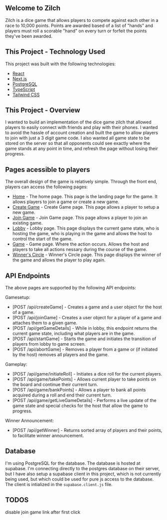 ## Welcome to Zilch

Zilch is a dice game that allows players to compete against each other in a race to 10,000 points. Points are awarded based of a list of "hands" and players must roll a scorable "hand" on every turn or forfeit the points they've been awarded.

## This Project - Technology Used

This project was built with the following technologies:

- [React](https://reactjs.org/)
- [Next.js](https://nextjs.org/)
- [PostgreSQL](https://www.postgresql.org/)
- [TypeScript](https://www.typescriptlang.org/)
- [Tailwind CSS](https://tailwindcss.com/)

## This Project - Overview

I wanted to build an implementation of the dice game zilch that allowed players to easily connect with friends and play with their phones. I wanted to avoid the hassle of account creation and built the game to allow players to join with just a 3 digit game code. I also wanted all game state to be stored on the server so that all opponents could see exactly where the game stands at any point in time, and refresh the page without losing their progress.

## Pages acessible to players

The overall design of the game is relatively simple. Through the front end, players can access the following pages:

- [Home](https://github.com/rowens794/zilch/blob/main/pages/index.tsx) - The home page. This page is the landing page for the game. It allows players to join a game or create a new game.
- [Create Game](https://github.com/rowens794/zilch/blob/main/pages/create-game/index.tsx) - Create Game page. This page allows a player to setup a new game.
- [Join Game](https://github.com/rowens794/zilch/blob/main/pages/join-game/index.tsx) - Join Game page. This page allows a player to join an existing game.
- [Lobby](https://github.com/rowens794/zilch/blob/main/pages/lobby/%5BgameID%5D/%5BuserID%5D.tsx) - Lobby page. This page displays the current game state, who is hosting the game, who is playing in the game and allows the host to control the start of the game.
- [Game](https://github.com/rowens794/zilch/blob/main/pages/play/%5BgameID%5D/%5BuserID%5D.tsx) - Game page. Where the action occurs. Allows the host and players to take all actions nessary during the course of the game.
- [Winner's Circle](https://github.com/rowens794/zilch/blob/main/pages/winners-circle/%5BgameID%5D.tsx) - Winner's Circle page. This page displays the winner of the game and allows the player to play again.

## API Endpoints

The above pages are supported by the following API endpoints:

Gamesetup:

- [POST /api/createGame] - Creates a game and a user object for the host of a game.
- [POST /api/joinGame] - Creates a user object for a player of a game and attaches them to a given game.
- [POST /api/getGameDetails] - While in lobby, this endpoint returns the current game state, including what players are in the game.
- [POST /api/startGame] - Starts the game and initiates the transition of players from lobby to game screen.
- [POST /api/abortGame] - Removes a player from a game or (if initiated by the host) removes all players and the game.

Gameplay:

- [POST /api/game/initiateRoll] - Initiates a dice roll for the current players.
- [POST /api/game/takePoints] - Allows current player to take points on the board and continue their current turn.
- [POST /api/game/bankPoints] - Allows a player to bank all points acquired during a roll and end their current turn.
- [POST /api/game/getLiveGameDetails] - Performs a live update of the game state and special checks for the host that allow the game to progress.

Winner Announcement:

- [POST /api/getWinner] - Returns sorted array of players and their points, to facilitate winner announcement.

## Database

I'm using PostgreSQL for the database. The database is hosted at supabase. I'm connecting directly to the postgres database on their server, but I have also setup a supabase client in this project, which is not currently being used, but which could be used for pure js access to the database. The client is intialized in the `supabase.client.js` file.

## TODOS

disable join game link after first click
